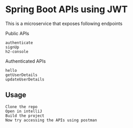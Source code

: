 # Spring Boot APIs using JWT

This is a microservice that exposes following endpoints

Public APIs
```
authenticate
signUp
h2-console
```

Authenticated APIs
```
hello
getUserDetails
updateUserDetails
```


## Usage

```
Clone the repo
Open in intelliJ
Build the project
Now try accessing the APIs using postman
```
